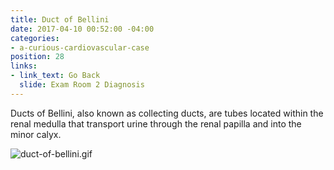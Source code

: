 ```yaml
---
title: Duct of Bellini
date: 2017-04-10 00:52:00 -04:00
categories:
- a-curious-cardiovascular-case
position: 28
links:
- link_text: Go Back
  slide: Exam Room 2 Diagnosis
---
```


Ducts of Bellini, also known as collecting ducts, are tubes located within  the renal medulla that transport urine through the renal papilla and into the minor calyx.

![duct-of-bellini.gif](/uploads/duct-of-bellini.gif)
